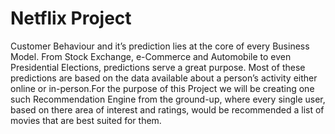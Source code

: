 # Netflix Project 
Customer Behaviour and it’s prediction lies at the core of every Business Model. From Stock Exchange, e-Commerce and Automobile to even Presidential Elections, predictions serve a great purpose. Most of these predictions are based on the data available about a person’s activity either online or in-person.For the purpose of this Project we will be creating one such Recommendation Engine from the ground-up, where every single user, based on there area of interest and ratings, would be recommended a list of movies that are best suited for them.
